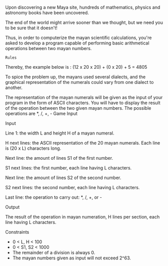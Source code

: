 Upon discovering a new Maya site, hundreds of mathematics, physics and astronomy books have been uncovered.

The end of the world might arrive sooner than we thought, but we need you to be sure that it doesn't!

Thus, in order to computerize the mayan scientific calculations, you're asked to develop a program capable of performing basic arithmetical operations between two mayan numbers.
 	
 	Rules


Thereby, the example below is : (12 x 20 x 20) + (0 x 20) + 5 = 4805

To spice the problem up, the mayans used several dialects, and the graphical representation of the numerals could vary from one dialect to another.
 
The representation of the mayan numerals will be given as the input of your program in the form of ASCII characters. You will have to display the result of the operation between the two given mayan numbers. The possible operations are *, /, +, -
 	Game Input

Input

Line 1: the width L and height H of a mayan numeral.

H next lines: the ASCII representation of the 20 mayan numerals. Each line is (20 x L) characters long.

Next line: the amount of lines S1 of the first number.

S1 next lines: the first number, each line having L characters.

Next line: the amount of lines S2 of the second number.

S2 next lines: the second number, each line having L characters.

Last line: the operation to carry out: *, /, +, or -

Output

The result of the operation in mayan numeration, H lines per section, each line having L characters.

Constraints
* 0 < L, H < 100
* 0 < S1, S2 < 1000
* The remainder of a division is always 0.
* The mayan numbers given as input will not exceed 2^63.